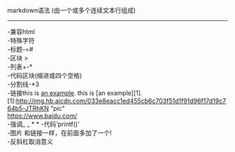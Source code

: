 markdown语法  (由一个或多个连续文本行组成)
* * *  
-兼容html  
-特殊字符   
-标题-=#  
-区块 >  
-列表+-*  
-代码区块(缩进或四个空格)  
-分割线-*3  
-链接this is [an example](http://img.hb.aicdn.com/033e8eacc1ed455cb6c703f51d1f91d96f17d19c764b5-JTRhKN "pic").
this is [an example][1].
[1]:http://img.hb.aicdn.com/033e8eacc1ed455cb6c703f51d1f91d96f17d19c764b5-JTRhKN "pic"  
<https://www.baidu.com/>  
-强调_ _ * *
-代码'printf()'  
-图片 和链接一样，在前面多加了一个!  
-反斜杠取消意义

